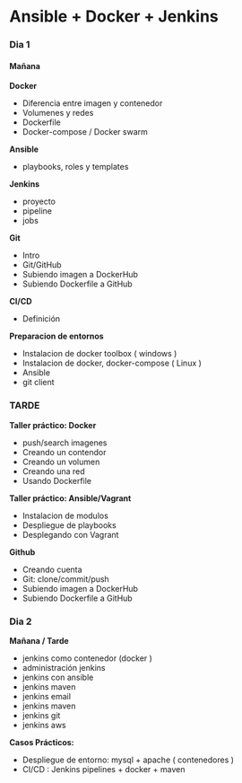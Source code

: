 # Ansible + Docker + Jenkins

### Dia 1

#### Mañana

**Docker**
- Diferencia entre imagen y contenedor
- Volumenes y redes
- Dockerfile
- Docker-compose / Docker swarm

**Ansible**
- playbooks, roles y templates

**Jenkins**
- proyecto
- pipeline
- jobs

**Git**
- Intro
- Git/GitHub
- Subiendo imagen a DockerHub
- Subiendo Dockerfile a GitHub

**CI/CD**
- Definición

**Preparacion de entornos**
- Instalacion de docker toolbox ( windows )
- Instalacion de docker, docker-compose ( Linux )
- Ansible
- git client


### TARDE

**Taller práctico: Docker**
- push/search imagenes
- Creando un contendor
- Creando un volumen
- Creando una red
- Usando Dockerfile

**Taller práctico: Ansible/Vagrant**
- Instalacion de modulos
- Despliegue de playbooks
- Desplegando con Vagrant

**Github**
- Creando cuenta
- Git: clone/commit/push
- Subiendo imagen a DockerHub
- Subiendo Dockerfile a GitHub

### Dia 2

**Mañana / Tarde**

- jenkins como contenedor (docker )
- administración jenkins
- jenkins con ansible
- jenkins maven
- jenkins email
- jenkins maven
- jenkins git
- jenkins aws

**Casos Prácticos:**
- Despliegue de entorno: mysql + apache ( contenedores )
- CI/CD : Jenkins pipelines + docker + maven


